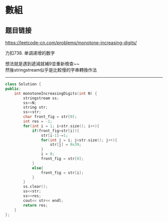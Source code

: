 # 數組

## 题目链接

https://leetcode-cn.com/problems/monotone-increasing-digits/

力扣738. 单调递增的数字

想法就是遇到遞減就補9並重新檢查~~    
然後stringstream似乎是比較慢的字串轉換作法

---------------------------------------

```cpp
class Solution {
public:
    int monotoneIncreasingDigits(int N) {
        stringstream ss;
        ss<<N;
        string str;
        ss>>str;
        char front_fig = str[0];
        int res = -1;
        for(int i = 1; i<str.size(); i++){
            if(front_fig>str[i]){
                str[i-1]-=1;
                for(int j = i; j<str.size(); j++){
                    str[j] = 0x39;
                }
                i = 0;
                front_fig = str[0];
            }
            else{
                front_fig = str[i];
            }
        }
        ss.clear();
        ss<<str;
        ss>>res;
        cout<< str<< endl;
        return res;
    }
};
```
